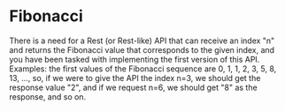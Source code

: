 # Fibonacci
There is a need for a Rest (or Rest-like) API that can receive an index "n" and returns the Fibonacci value that corresponds to the given index, and you have been tasked with implementing the first version of this API.  Examples: the first values of the Fibonacci sequence are 0, 1, 1, 2, 3, 5, 8, 13, ..., so, if we were to give the API the index n=3, we should get the response value "2", and if we request n=6, we should get "8" as the response, and so on.

